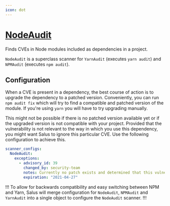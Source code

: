 ```yaml
---
icon: dot
---
```

# [NodeAudit](https://docs.npmjs.com/getting-started/running-a-security-audit)

Finds CVEs in Node modules included as dependencies in a project.

`NodeAudit` is a superclass scanner for `YarnAudit` (executes `yarn audit`) and `NPMAudit` (executes `npm audit`).

## Configuration

When a CVE is present in a dependency, the best course of action is to upgrade the dependency to a patched version. Conveniently, you can run `npm audit fix` which will try to find a compatible and patched version of the module. If you're using `yarn` you will have to try upgrading manually.

This might not be possible if there is no patched version available yet or if the upgraded version is not compatible with your project. Provided that the vulnerability is not relevant to the way in which you use this dependency, you might want Salus to ignore this particular CVE. Use the following configuration to achieve this.

```yaml
scanner_configs:
  NodeAudit:
    exceptions:
      - advisory_id: 39
        changed_by: security-team
        notes: Currently no patch exists and determined that this vulnerability is not exploitable.
        expiration: "2021-04-27"
```

!!!
To allow for backwards compatibility and easy switching between NPM and Yarn, Salus will merge configuration for `NodeAudit`, `NPMAudit` and `YarnAudit` into a single object to configure the `NodeAudit` scanner.
!!!
